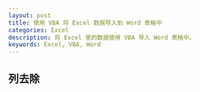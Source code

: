 ```yaml
---
layout: post
title: 使用 VBA 将 Excel 数据导入到 Word 表格中
categories: Excel
description: 将 Excel 里的数据使用 VBA 导入 Word 表格中。
keywords: Excel, VBA, Word
---
```


## 列去除